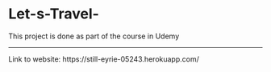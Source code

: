 # Let-s-Travel-
This project is done as part of the course in Udemy
<hr>
Link to website: https://still-eyrie-05243.herokuapp.com/
